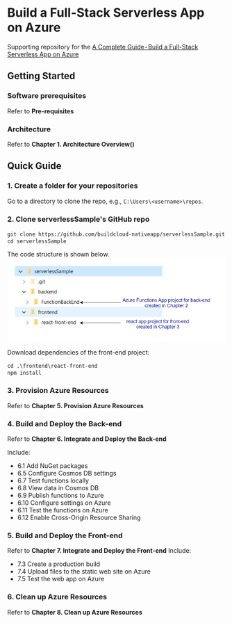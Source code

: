 # Build a Full-Stack Serverless App on Azure

Supporting repository for the [A Complete Guide - Build a Full-Stack Serverless App on Azure](https://medium.com/@peiqiangw/a-complete-guide-build-a-full-stack-serverless-app-on-azure-56e75b1b533b)

## Getting Started

### Software prerequisites

Refer to **Pre-requisites**

### Architecture

Refer to **Chapter 1. Architecture Overview()**

## Quick Guide

### 1. Create a folder for your repositories 

Go to a directory to clone the repo, e.g., ```C:\Users\<username>\repos```.

### 2. Clone serverlessSample's GitHub repo 

```
git clone https://github.com/buildcloud-nativeapp/serverlessSample.git
cd serverlessSample
```

The code structure is shown below.
![code structure](/imgs/code-structure.png)

Download dependencies of the front-end project:
```
cd .\frontend\react-front-end
npm install
```

### 3. Provision Azure Resources

Refer to **Chapter 5. Provision Azure Resources**

### 4. Build and Deploy the Back-end
Refer to **Chapter 6. Integrate and Deploy the Back-end**

Include:
- 6.1 Add NuGet packages
- 6.5 Configure Cosmos DB settings
- 6.7 Test  functions locally
- 6.8 View data in Cosmos DB
- 6.9 Publish functions to Azure
- 6.10 Configure settings on Azure
- 6.11 Test the functions on Azure
- 6.12 Enable Cross-Origin Resource Sharing

### 5. Build and Deploy the Front-end
Refer to **Chapter 7. Integrate and Deploy the Front-end**
Include:
- 7.3 Create a production build
- 7.4 Upload files to the static web site on Azure
- 7.5 Test the web app on Azure

### 6. Clean up Azure Resources
Refer to **Chapter 8. Clean up Azure Resources**
